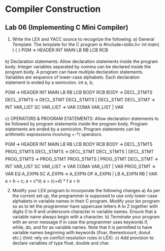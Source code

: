 # Compiler Construction
## Lab 06 (Implementing C Mini Compiler)

1. Write the LEX and YACC source to recognize the following:
a) General Template:
The template for the C program is 
#include<stdio.h>
int main( )
{
} 
PGM 🡪 HEADER INT MAIN LB RB LCB RCB

b) Declaration statements: 
Allow declaration statements inside the program body. Integer variables separated by comma can be declared inside the program body. A program can have multiple declaration statements. Variables are sequence of lower-case alphabets. Each declaration statement is ended by a semicolon. 
int a, b;

PGM 🡪 HEADER INT MAIN LB RB LCB BODY RCB
BODY 🡪 DECL_STMTS
DECL_STMTS 🡪 DECL_STMT DECL_STMTS | DECL_STMT
DECL_STMT 🡪 INT VAR_LIST SC
VAR_LIST 🡪 VAR COMA VAR_LIST | VAR

c) OPERATORS & PROGRAM STATEMENTS:
Allow declaration statements to be followed by program statements inside the program body. Program statements are ended by a semicolon. Program statements can be arithmetic expressions involving +-*/ operators.

PGM 🡪 HEADER INT MAIN LB RB LCB BODY RCB 
BODY 🡪 DECL_STMTS PROG_STMTS
DECL_STMTS 🡪 DECL_STMT DECL_STMTS | DECL_STMT
PROG_STMTS 🡪 PROG_STMT PROG_STMTS | PROG_STMT
DECL_STMT 🡪 INT VAR_LIST SC
VAR_LIST 🡪 VAR COMA VAR_LIST | VAR
PROG_STMT 🡪 VAR EQ A_EXPN SC
A_EXPN 🡪 A_EXPN OP A_EXPN | LB A_EXPN RB | VAR
a = b + c;
a = c*d;
a = (c+d) * f
a = b

2. Modify your LEX program to incorporate the following changes
a) As per the current set up, the programmer is supposed to use only lower-case alphabets in variable names in their C program. Modify your lex program so as to let the programmer have uppercase letters A to Z together with digits 0 to 9 and underscore character in variable names. Ensure that a variable name always begin with a character.
b) Terminate your program with an error message if in case the programmer uses keywords if, while, do, and for as variable names. Note that it is permitted to have variable names beginning with keywords (ifvar, thenextcount, donut etc.) (hint: rely on conflict resolution rules in LEX).
c) Add provision to declare variables of type float, double and char.
